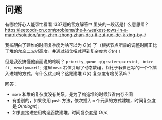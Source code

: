 # 问题

有哪位好心人能帮忙看看 1337题的官方解答中 里头的一段话是什么意思啊？
https://leetcode-cn.com/problems/the-k-weakest-rows-in-a-matrix/solution/fang-zhen-zhong-zhan-dou-li-zui-ruo-de-k-xing-by-l/


我搞明白了建堆的时间复杂度为啥可以为 $O(n)$ 了（根据节点所需的调整时间正比于堆的完全二叉树高度，并通过错位相减得到复杂度为 $O(n)$ ）

但是我没搞懂他前面说的啥啊？
`priority_queue q(greater<pair<int, int>>(), move(power));`
这里 `move` 右值引用了动态数组，相比于我自己写的一个个插入进堆的方式，有什么优点吗？这跟建堆 $O(n)$ 复杂度有啥关系吗？

回答：

- `move` 和堆的复杂度没有关系，是为了构造堆的时候节省内存空间
- 有差别的，如果使用 `push` 方法，依次插入 `m` 个元素的方式建堆，时间复杂度是 $O(m log{m})$;
- 如果直接进使用构造函数建堆，时间复杂度是 $O(m)$
